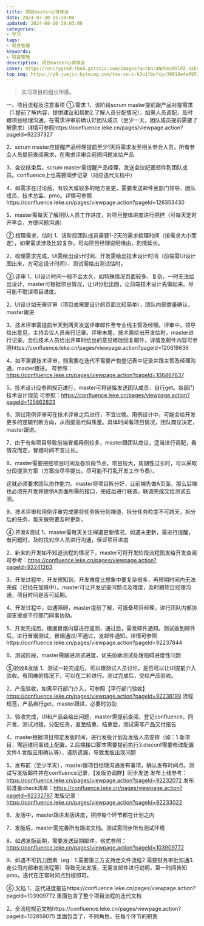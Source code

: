 ```yaml
---
title: 项目master心得体会
date: 2024-07-30 15:28:00
updated: 2024-08-10 19:03:00
categories: 
- 学习
tags: 
- 项目管理
keywords:
- 项目管理
description: 项目master心得体会
cover: https://encrypted-tbn0.gstatic.com/images?q=tbn:ANd9GcR9lPZ-n2E0T41tD3W9svFuyeDdIr6sqSwUkQ&s
top_img: https://p9-juejin.byteimg.com/tos-cn-i-k3u1fbpfcp/30818e4a6953433ca27a6d55f1c70eaf~tplv-k3u1fbpfcp-zoom-in-crop-mark:1512:0:0:0.awebp
---
```


> 实习项目的组长所感。

一、项目流程及注意事项
①.需求
1、该阶段scrum master提前跟产品对接需求（1.提前了解内容，提供建议和帮助2.了解人员分配情况），如需人员调配，及时跟项目经理沟通，在需求评审前确认好团队成员（至少一天，团队成员提前需要了解需求）详情可参照https://confluence.leke.cn/pages/viewpage.action?pageId=92237327

2、scrum master应提醒产品经理提前至少1天将需求发至相关参会人员，所有参会人员提前查阅需求，在需求评审会前把问题发给产品

3、会议结束后，scrum master需提醒产品经理，发送会议纪要邮件到团队成员。confluence上也需要同步记录（对应迭代文档中）

4、如需求在讨论后，有较大或较多的地方变更，需要发送邮件至部门领导、团队成员、技术总监、pmo。详情可参照https://confluence.leke.cn/pages/viewpage.action?pageId=126353430

5、master需每天了解团队人员工作进度，对项目整体进度进行把控（可每天定时开早会，方便问题沟通）

②.梳理需求，估时
1、该阶段团队成员需要1-2天的需求梳理时间（按需求大小而定），如果需求涉及比较复杂，可向项目经理说明缘由，酌情延长。

2、梳理需求完成，UI需给出设计时间、开发需给出技术设计时间（前端需UI设计图出来，方可定设计时间）、测试需给出测试估时。

③.评审
1、UI设计时间一般不会太久，如特殊情况页面较多、复杂，一时无法给出设计，master可根据项目情况，让UI分批出图，让前端技术设计先做起来。尽可能不耽误项目进度。

2、UI设计如无需评审（项目或需要设计的页面比较简单），团队内部商量确认，master跟进

3、技术评审需提前半天到两天发送评审邮件至专业线主管及经理。评审中，领导给出意见，主持会议人员自行记录。评审末尾，技术需给出开发估时，master进行记录。会后技术人员给出评审时给出的意见修改回复邮件，详情及邮件内容可参照https://confluence.leke.cn/pages/viewpage.action?pageId=120619636

4、如不需要技术评审，则需要在迭代不需要产物登记表中记录并跟主管及经理沟通，master跟进。
可参照：https://confluence.leke.cn/pages/viewpage.action?pageId=106467637

5、技术设计应参照规范进行，master可将链接发送团队成员，自行get。各部门技术设计规范
可参照：https://confluence.leke.cn/pages/viewpage.action?pageId=125862823

6、测试用例评审可在技术评审之后进行，不宜过晚。用例设计中，可能会给开发更多的逻辑判断方向，从而提高代码质量。具体时间看项目情况，团队商议决定，master跟进。

7、由于有些项目导致前端冒烟用例较多，master跟团队商议，适当进行调配，看情况而定，冒烟时间不宜过长。

8、master需要把控项目时间及各阶段节点。项目较大，周期性过长时，可以采取分段提测方案（方案应尽早提出，尽可能不打乱开发工作节奏）。

这就必须要求团队协作能力。master将项目拆分好，让前端先做A页面，那么后端也必须先开发并提供A页面所需的接口，完成后进行联调，联调完成交给测试去测。

9、技术评审和用例评审完成需将任务拆分到禅道，拆分任务粒度不可跨天，拆分后的任务，每天做完要及时更新。

④.开发&测试
1、master需每天关注禅道更新情况，如遇未更新，需进行提醒，有问题时，及时找对应人员进行沟通，保证项目进度

2、新来的开发如不知道流程的情况下，master可将开发阶段流程图发给开发查阅
可参考：https://confluence.leke.cn/pages/viewpage.action?pageId=92241263

3、开发过程中，开发预知到，开发难度比想象中要复杂很多，再预期时间内无法完成（已经在加班中）。master可让开发记录问题点及难度，及时跟项目经理沟通，项目时间是否可延期。

4、开发过程中，如遇阻碍，master提前了解，可报备项目经理，进行团队内部协调支援或平行部门同事协助。

5、开发完成后，根据冒烟内容进行提测，通过后，需发邮件通知。测试收到邮件后，进行冒烟测试，冒烟通过/不通过，发邮件通知。详情可参照https://confluence.leke.cn/pages/viewpage.action?pageId=92237844

6、测试阶段，master需跟进测试进度，优先协助测试处理阻碍进度性问题

⑤验收&发版
1、测试一轮完成后，可以跟测试人员讨论，是否可以让UI提前介入验收。有困难的情况下，可以在二轮进行。测试完成后，交给产品验收。

2、产品验收，如需平行部门介入，可参照【平行部门验收】https://confluence.leke.cn/pages/viewpage.action?pageId=92238199 流程规范，产品自行get，master跟进，必要时协助

3、验收完成，UI和产品会给出问题，master需提前查阅，登记confluence，同开发、测试对接，分配任务，直至结束，结束后，测试需写产品交付报告

4、master根据项目预定发版时间，进行发版计划及发版人员安排（如：1.新项目，需运维同事线上配置。2.后端接口脚本需要提前执行3.disconf需要修改配置文件4.发版应用确认等），谨防遗漏，导致发版出现问题

5、发布前（至少半天），master跟项目经理沟通发布事项，确认发布时间点。测试写发版邮件并在confluence记录，【发版协调群】同步发送
发布上线参考：https://confluence.leke.cn/pages/viewpage.action?pageId=92232072
发布前准备check清单：https://confluence.leke.cn/pages/viewpage.action?pageId=92232787
发版记录：https://confluence.leke.cn/pages/viewpage.action?pageId=92233022

6、发版中，master跟进发版进度，把控每个环节都在计划之内

7、发版后，master需完善所有跟进文档。测试需同步所有测试环境

8、如遇发版延期，需要发送延期邮件，格式参照：https://confluence.leke.cn/pages/viewpage.action?pageId=103909772

9、如遇不可抗力因素（eg：1.需要第三方支持走文件流程2.需要财务审批沟通3.走公司内部审批流程等）导致无法发版，无需发邮件进行说明，第一时间告知pmo，迭代在正常时间点封板即可。

⑥.文档
1、迭代进度报告https://confluence.leke.cn/pages/viewpage.action?pageId=103909772 里面包含了整个项目流程的迭代文档

2、全流程规范文档https://confluence.leke.cn/pages/viewpage.action?pageId=102859075 里面包含了，不同角色，在每个环节的职责